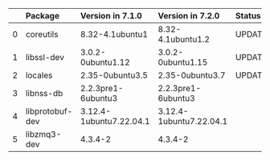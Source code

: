 <!-- markdown-link-check-disable -->

|    | Package         | Version in 7.1.0        | Version in 7.2.0        | Status   |
|---:|:----------------|:------------------------|:------------------------|:---------|
|  0 | coreutils       | 8.32-4.1ubuntu1         | 8.32-4.1ubuntu1.2       | UPDATED  |
|  1 | libssl-dev      | 3.0.2-0ubuntu1.12       | 3.0.2-0ubuntu1.15       | UPDATED  |
|  2 | locales         | 2.35-0ubuntu3.5         | 2.35-0ubuntu3.7         | UPDATED  |
|  3 | libnss-db       | 2.2.3pre1-6ubuntu3      | 2.2.3pre1-6ubuntu3      |          |
|  4 | libprotobuf-dev | 3.12.4-1ubuntu7.22.04.1 | 3.12.4-1ubuntu7.22.04.1 |          |
|  5 | libzmq3-dev     | 4.3.4-2                 | 4.3.4-2                 |          |